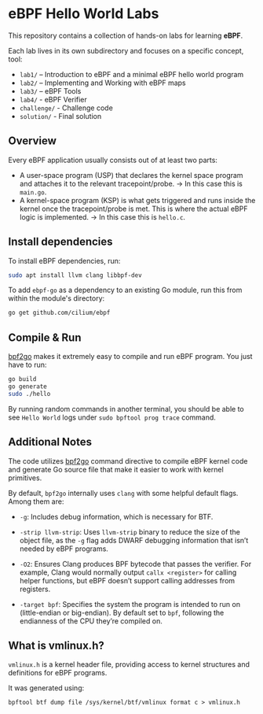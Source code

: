 # eBPF Hello World Labs

This repository contains a collection of hands-on labs for learning **eBPF**.  

Each lab lives in its own subdirectory and focuses on a specific concept, tool:
- `lab1/` – Introduction to eBPF and a minimal eBPF hello world program
- `lab2/` – Implementing and Working with eBPF maps  
- `lab3/` – eBPF Tools
- `lab4/` - eBPF Verifier 
- `challenge/` - Challenge code
- `solution/` - Final solution

## Overview 

Every eBPF application usually consists out of at least two parts:

- A user-space program (USP) that declares the kernel space program and attaches it to the relevant tracepoint/probe. -> In this case this is `main.go`.
- A kernel-space program (KSP) is what gets triggered and runs inside the kernel once the tracepoint/probe is met. This is where the actual eBPF logic is implemented. -> In this case this is `hello.c`.

## Install dependencies

To install eBPF dependencies, run:
```bash
sudo apt install llvm clang libbpf-dev 
```

To add `ebpf-go` as a dependency to an existing Go module, run this from within the module's directory:
```bash
go get github.com/cilium/ebpf
```

## Compile & Run

[bpf2go](https://pkg.go.dev/github.com/cilium/ebpf/cmd/bpf2go) makes it extremely easy to compile and run eBPF program. You just have to run:
```bash
go build
go generate
sudo ./hello
```

By running random commands in another terminal, you should be able to see `Hello World` logs under `sudo bpftool prog trace` command.

## Additional Notes

The code utilizes [bpf2go](https://github.com/cilium/ebpf/tree/main/cmd/bpf2go) command directive to compile eBPF kernel code and generate Go source file that make it easier to work with kernel primitives.

By default, `bpf2go` internally uses `clang` with some helpful default flags. Among them are:

- `-g`: Includes debug information, which is necessary for BTF.

- `-strip llvm-strip`: Uses `llvm-strip` binary to reduce the size of the object file, as the `-g` flag adds DWARF debugging information that isn’t needed by eBPF programs.

- `-O2`: Ensures Clang produces BPF bytecode that passes the verifier. For example, Clang would normally output `callx <register>` for calling helper functions, but eBPF doesn’t support calling addresses from registers.

- `-target bpf`: Specifies the system the program is intended to run on (little-endian or big-endian). By default set to `bpf`, following the endianness of the CPU they’re compiled on.

## What is vmlinux.h?

`vmlinux.h` is a kernel header file, providing access to kernel structures and definitions for eBPF programs.

It was generated using:
```
bpftool btf dump file /sys/kernel/btf/vmlinux format c > vmlinux.h
```
